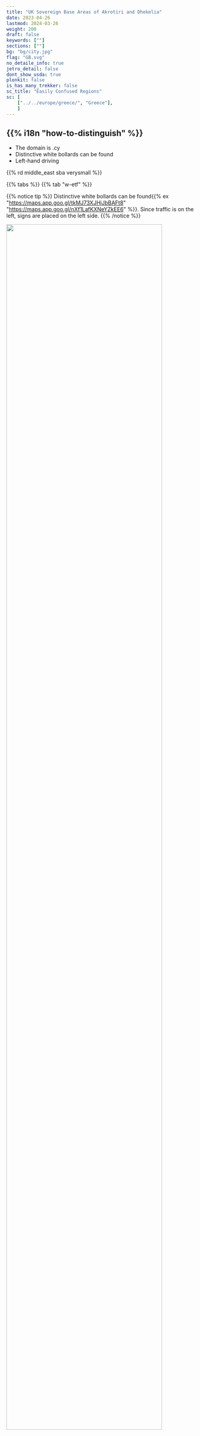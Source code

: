 ```yaml
---
title: "UK Sovereign Base Areas of Akrotiri and Dhekelia"
date: 2023-04-26
lastmod: 2024-03-26
weight: 200
draft: false
keywords: [""]
sections: [""]
bg: "bg/city.jpg"
flag: "GB.svg"
no_detaile_info: true
jetro_detail: false
dont_show_usda: true
plonkit: false
is_has_many_trekker: false
sc_title: "Easily Confused Regions"
sc: [
    ["../../europe/greece/", "Greece"],
    ]
---
```


<div class="main-desciption country-description">
    <h2 class="section-title">{{% i18n "how-to-distinguish" %}}</h2>
    <ul class="rule-list">
        <li>The domain is <span class="quiz">.cy</span></li>
        <li>Distinctive white bollards can be found</li>
        <li>Left-hand <span class="quiz">driving</span></li>
    </ul>
    {{% rd middle_east sba verysmall %}}
</div>

{{% tabs %}}
{{% tab "w-etf" %}}

{{% notice tip %}}
Distinctive white bollards can be found{{% ex "https://maps.app.goo.gl/tkMJ73XJHjJbBAFt8" "https://maps.app.goo.gl/nXf1LafKXNeYZkEE6" %}}. Since traffic is on the left, signs are placed on the left side.
{{% /notice %}}

<div class="googlemap-if">
<img src="/rule/middle_east/sba/Road_To_Pafos.jpg" width="90%">
</div>

{{% notice tip %}}
Signage appears in English, Greek, and Turkish{{% ex "https://maps.app.goo.gl/idhPux9SZCvyn9pm6" "https://maps.app.goo.gl/SW7Z8RpPnFdEK4Re9" "https://maps.app.goo.gl/WLigFsCWd3EGtvmVA" %}}. Cyprus itself is in a state of conflict, having been divided into north and south since 1974{{% ref "https://www.library.metro.tokyo.lg.jp/search/research_guide/olympic_paralympic/area_studies/index/cyprus/index.html" "Republic of Cyprus" %}}.
{{% /notice %}}

<div class="googlemap-if">
<img src="/rule/middle_east/sba/bilingual_motorway_direction_sign.jpg" width="300px" style="margin:20px">
<img src="/rule/middle_east/sba/turkish_republic_northern_cyprus_0.jpg" width="300px">
</div>

{{% notice tip %}}
There are yellow labels on utility poles{{% ex "https://maps.app.goo.gl/HR1DCBHDWsidYY6cA" "https://maps.app.goo.gl/PAgEqFzDr4885FDfA" %}}
{{% /notice %}}

<div class="googlemap-if">
<img src="/rule/middle_east/sba/971px-Dirt_road_in_British_Controlled_area_of_Ypsonas_Village_Limassol_12.jpg" width="90%">
</div>

{{% notice tip %}}
Some vehicles have yellow rear license plates{{% ex "https://maps.app.goo.gl/QFA52i8Qvq2L8tFx8" "https://maps.app.goo.gl/AeXhmgkaGxJ6nZAy9" %}}. Road signs and markings are sometimes those used in the {{% goto "../../europe/united-kingdom/" "United Kingdom" %}}.
{{% /notice %}}

{{% lb 50 %}}

![](/rule/middle_east/sba/Cyprus_license_plate_2013_sample.svg)

[Do What the Fxxk You Want to Public License](http://www.wtfpl.net/about/)

![](/rule/middle_east/sba/Cyprus_license_plate_KQL-343.svg)

Public Domain
{{% /lb %}}

{{% /tab %}}
{{% /tabs  %}}
